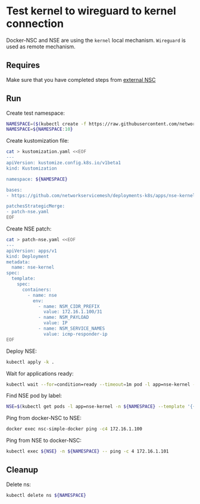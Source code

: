 # Test kernel to wireguard to kernel connection

Docker-NSC and NSE are using the `kernel` local mechanism.
`Wireguard` is used as remote mechanism.

## Requires

Make sure that you have completed steps from [external NSC](../../)

## Run

Create test namespace:
```bash
NAMESPACE=($(kubectl create -f https://raw.githubusercontent.com/networkservicemesh/deployments-k8s/f262c796367753ea3370d2b27b0e595ad8f3871f/examples/k8s_monolith/external_nsc/usecases/namespace.yaml)[0])
NAMESPACE=${NAMESPACE:10}
```

Create kustomization file:
```bash
cat > kustomization.yaml <<EOF
---
apiVersion: kustomize.config.k8s.io/v1beta1
kind: Kustomization

namespace: ${NAMESPACE}

bases:
- https://github.com/networkservicemesh/deployments-k8s/apps/nse-kernel?ref=f262c796367753ea3370d2b27b0e595ad8f3871f

patchesStrategicMerge:
- patch-nse.yaml
EOF
```

Create NSE patch:
```bash
cat > patch-nse.yaml <<EOF
---
apiVersion: apps/v1
kind: Deployment
metadata:
  name: nse-kernel
spec:
  template:
    spec:
      containers:
        - name: nse
          env:
            - name: NSM_CIDR_PREFIX
              value: 172.16.1.100/31
            - name: NSM_PAYLOAD
              value: IP
            - name: NSM_SERVICE_NAMES
              value: icmp-responder-ip
EOF
```

Deploy NSE:
```bash
kubectl apply -k .
```

Wait for applications ready:
```bash
kubectl wait --for=condition=ready --timeout=1m pod -l app=nse-kernel -n ${NAMESPACE}
```

Find NSE pod by label:
```bash
NSE=$(kubectl get pods -l app=nse-kernel -n ${NAMESPACE} --template '{{range .items}}{{.metadata.name}}{{"\n"}}{{end}}')
```

Ping from docker-NSC to NSE:
```bash
docker exec nsc-simple-docker ping -c4 172.16.1.100
```

Ping from NSE to docker-NSC:
```bash
kubectl exec ${NSE} -n ${NAMESPACE} -- ping -c 4 172.16.1.101
```

## Cleanup

Delete ns:

```bash
kubectl delete ns ${NAMESPACE}
```
